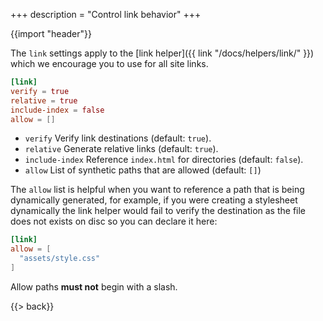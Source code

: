 +++
description = "Control link behavior"
+++

{{import "header"}}

The `link` settings apply to the [link helper]({{ link "/docs/helpers/link/" }}) which we encourage you to use for all site links.

```toml
[link]
verify = true
relative = true
include-index = false
allow = []
```

* `verify` Verify link destinations (default: `true`).
* `relative` Generate relative links (default: `true`).
* `include-index` Reference `index.html` for directories (default: `false`).
* `allow` List of synthetic paths that are allowed (default: `[]`)

The `allow` list is helpful when you want to reference a path that is being dynamically generated, for example, if you were creating a stylesheet dynamically the link helper would fail to verify the destination as the file does not exists on disc so you can declare it here:

```toml
[link]
allow = [
  "assets/style.css"
]
```

Allow paths **must not** begin with a slash.

{{> back}}
